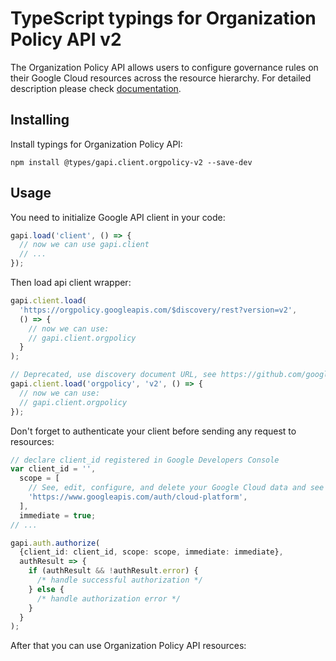 # TypeScript typings for Organization Policy API v2

The Organization Policy API allows users to configure governance rules on their Google Cloud resources across the resource hierarchy.
For detailed description please check [documentation](https://cloud.google.com/orgpolicy/docs/reference/rest/index.html).

## Installing

Install typings for Organization Policy API:

```
npm install @types/gapi.client.orgpolicy-v2 --save-dev
```

## Usage

You need to initialize Google API client in your code:

```typescript
gapi.load('client', () => {
  // now we can use gapi.client
  // ...
});
```

Then load api client wrapper:

```typescript
gapi.client.load(
  'https://orgpolicy.googleapis.com/$discovery/rest?version=v2',
  () => {
    // now we can use:
    // gapi.client.orgpolicy
  }
);
```

```typescript
// Deprecated, use discovery document URL, see https://github.com/google/google-api-javascript-client/blob/master/docs/reference.md#----gapiclientloadname----version----callback--
gapi.client.load('orgpolicy', 'v2', () => {
  // now we can use:
  // gapi.client.orgpolicy
});
```

Don't forget to authenticate your client before sending any request to resources:

```typescript
// declare client_id registered in Google Developers Console
var client_id = '',
  scope = [
    // See, edit, configure, and delete your Google Cloud data and see the email address for your Google Account.
    'https://www.googleapis.com/auth/cloud-platform',
  ],
  immediate = true;
// ...

gapi.auth.authorize(
  {client_id: client_id, scope: scope, immediate: immediate},
  authResult => {
    if (authResult && !authResult.error) {
      /* handle successful authorization */
    } else {
      /* handle authorization error */
    }
  }
);
```

After that you can use Organization Policy API resources: <!-- TODO: make this work for multiple namespaces -->

```typescript

```
